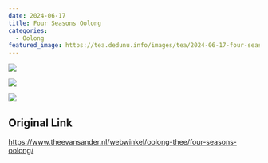 ```yaml
---
date: 2024-06-17
title: Four Seasons Oolong
categories:
  - Oolong
featured_image: https://tea.dedunu.info/images/tea/2024-06-17-four-seasons-1.jpeg
---
```


![](https://tea.dedunu.info/images/tea/2024-06-17-four-seasons-2.jpeg)

![](https://tea.dedunu.info/images/tea/2024-06-17-four-seasons-3.jpeg)

![](https://tea.dedunu.info/images/tea/2024-06-17-four-seasons-4.jpeg)

## Original Link

<https://www.theevansander.nl/webwinkel/oolong-thee/four-seasons-oolong/>
